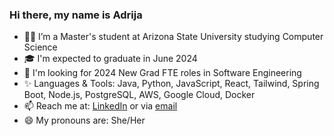 ### Hi there, my name is Adrija

- 👩‍💻 I’m a Master's student at Arizona State University studying Computer Science
- 🎓 I'm expected to graduate in June 2024
- 💼 I'm looking for 2024 New Grad FTE roles in Software Engineering
- ✨ Languages & Tools: Java, Python, JavaScript, React, Tailwind, Spring Boot, Node.js, PostgreSQL, AWS, Google Cloud, Docker
- 📫 Reach me at: [LinkedIn](https://www.linkedin.com/in/adrija9/) or via [email](anag9@asu.edu)
- 😄 My pronouns are: She/Her
